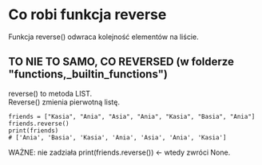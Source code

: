 # Co robi funkcja reverse  
Funkcja reverse() odwraca kolejność elementów na liście.  
## TO NIE TO SAMO, CO REVERSED (w folderze "functions,_builtin_functions")  
reverse() to metoda LIST.  
Reverse() zmienia pierwotną listę.  
  
```
friends = ["Kasia", "Ania", "Asia", "Ania", "Kasia", "Basia", "Ania"]
friends.reverse()
print(friends)   
# ['Ania', 'Basia', 'Kasia', 'Ania', 'Asia', 'Ania', 'Kasia']
```

WAŻNE: nie zadziała print(friends.reverse()) <- wtedy zwróci None.
